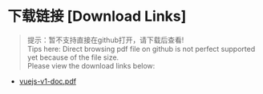 # 下载链接 [Download Links]

> 提示：暂不支持直接在github打开，请下载后查看!<br>
> Tips here: Direct browsing pdf file on github is not perfect supported yet because of the file size. <br>
> Please view the download links below:
- [vuejs-v1-doc.pdf](https://raw.githubusercontent.com/johnnynode/ebooks-vue/master/vuejs-v1-doc.pdf)